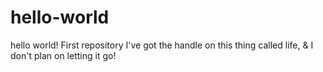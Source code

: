 # hello-world
hello world! First repository
I've got the handle on this thing called life, & I don't plan on letting it go!
